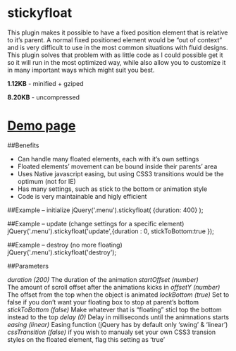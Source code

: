 stickyfloat
===========

This plugin makes it possible to have a fixed position element that is relative to it’s parent. A normal fixed positioned element would be “out of context” and is very difficult to use in the most common situations with fluid designs. This plugin solves that problem with as little code as I could possible get it so it will run in the most optimized way, while also allow you to customize it in many important ways which might suit you best.

**1.12KB** - minified + gziped

**8.20KB** - uncompressed

# [Demo page](http://dropthebit.com/demos/stickyfloat/stickyfloat.html)

##Benefits

* Can handle many floated elements, each with it’s own settings
* Floated elements’ movement can be bound inside their parents’ area
* Uses Native javascript easing, but using CSS3 transitions would be the optimum (not for IE)
* Has many settings, such as stick to the bottom or animation style
* Code is very maintainable and higly efficient

##Example – initialize
    jQuery('.menu').stickyfloat( {duration: 400} );
    
##Example – update (change settings for a specific element)
    jQuery('.menu').stickyfloat('update',{duration : 0, stickToBottom:true });

##Example – destroy (no more floating)
    jQuery('.menu').stickyfloat('destroy');

##Parameters

*duration (200)*
    The duration of the animation
*startOffset (number)*  
    The amount of scroll offset after the animations kicks in
*offsetY (number)*
    The offset from the top when the object is animated
*lockBottom (true)* 
    Set to false if you don’t want your floating box to stop at parent’s bottom
*stickToBottom (false)*
    Make whatever that is “floating” sticl top the bottom instead to the top 
*delay (0)*
    Delay in milliseconds until the animnations starts  
*easing (linear)* 
    Easing function (jQuery has by default only ‘swing’ & ‘linear’) 
*cssTransition (false)*
    if you wish to manualy set your own CSS3 transion styles on the floated element, flag this setting as ‘true’
